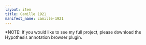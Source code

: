 ```yaml
---
layout: item
title: Camille 1921
manifest_name: camille-1921
---
```

<!-- Add an essay or interpretive material below this line,
using HTML or markdown.  Do not modify this file above this line -->
*NOTE: If you would like to see my full project, please download the Hypothesis annotation browser plugin.
